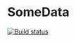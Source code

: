 # SomeData 
[![Build status](https://ci.appveyor.com/api/projects/status/992tbhsikek5ge3o?svg=true)](https://ci.appveyor.com/project/dashaboog/somedata)

